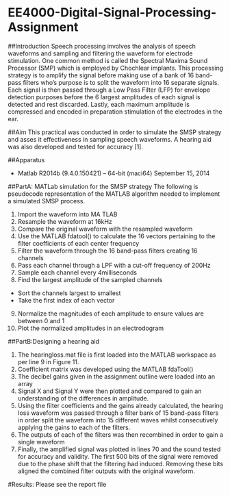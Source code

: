 # EE4000-Digital-Signal-Processing-Assignment

##Introduction
Speech processing involves the analysis of speech waveforms and sampling and filtering the waveform for electrode stimulation. One common method is called the Spectral Maxima Sound Processor (SMP) which is employed by Chochlear implants. This processing strategy is to amplify the signal before making use of a bank of 16 band-pass filters who’s purpose is to split the waveform into 16 separate signals. Each signal is then passed through a Low Pass Filter (LFP) for envelope detection purposes before the 6 largest amplitudes of each signal is detected and rest discarded. Lastly, each maximum amplitude is compressed and encoded in preparation stimulation of the electrodes in the ear.

##Aim
This practical was conducted in order to simulate the SMSP strategy and asses it effectiveness in sampling speech waveforms. A hearing aid was also developed and tested for accuracy [1].

##Apparatus
 - Matlab R2014b (9.4.0.150421) – 64-bit (maci64) September 15, 2014

##PartA: MATLab simulation for the SMSP strategy
The following is pseudocode representation of the MATLAB algorithm needed to implement a simulated SMSP process.

1. Import the waveform into MA TLAB
2. Resample the waveform at 16kHz
3. Compare the original waveform with the resampled waveform
4. Use the MATLAB fdatool() to calculate the 16 vectors pertaining to the filter coefficients of each center frequency
5. Filter the waveform through the 16 band-pass filters creating 16 channels
6. Pass each channel through a LPF with a cut-off frequency of 200Hz
7. Sample each channel every 4milliseconds
8. Find the largest amplitude of the sampled channels
 - Sort the channels largest to smallest
 - Take the first index of each vector
9. Normalize the magnitudes of each amplitude to ensure values are between 0 and 1
10. Plot the normalized amplitudes in an electrodogram

##PartB:Designing a hearing aid
1. The hearingloss.mat file is first loaded into the MATLAB workspace as per line 9 in Figure 11. 
2. Coefficient matrix was developed using the MATLAB fdaTool()
3. The decibel gains given in the assignment outline were loaded into an array
4. Signal X and Signal Y were then plotted and compared to gain an understanding of the differences in amplitude. 
5. Using the filter coefficients and the gains already calculated, the hearing loss waveform was passed through a filter bank of 15 band-pass filters in order split the waveform into 15 different waves whilst consecutively applying the gains to each of the filters. 
6. The outputs of each of the filters was then recombined in order to gain a single waveform
7. Finally, the amplified signal was plotted in lines 70 and the sound tested for accuracy and validity. The first 500 bits of the signal were removed due to the phase shift that the filtering had induced. Removing these bits aligned the combined filter outputs with the original waveform. 

#Results: 
Please see the report file


